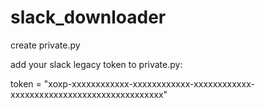 # slack_downloader

create private.py

add your slack legacy token to private.py:

token = "xoxp-xxxxxxxxxxxx-xxxxxxxxxxxx-xxxxxxxxxxxx-xxxxxxxxxxxxxxxxxxxxxxxxxxxxxxxx"
